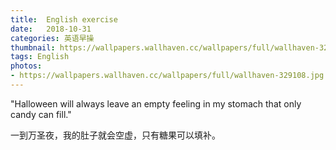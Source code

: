 ```yaml
---
title:  English exercise
date:   2018-10-31
categories: 英语早操
thumbnail: https://wallpapers.wallhaven.cc/wallpapers/full/wallhaven-329108.jpg
tags: English
photos:
- https://wallpapers.wallhaven.cc/wallpapers/full/wallhaven-329108.jpg
---
```


"Halloween will always leave an empty feeling in my stomach that only candy can fill."
<p>一到万圣夜，我的肚子就会空虚，只有糖果可以填补。</p>
